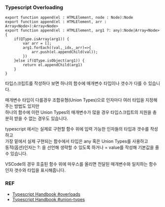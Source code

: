 ### Typescript Overloading

```
export function append(el : HTMLElement, node : Node):Node
export function append(el : HTMLElement, arr : Array<Node>):Array<Node>
export function append(el : HTMLElement, arg1 ?: any):Node|Array<Node> {
    if(QType.isArray(arg1)) {
        var arr = [];
        arg1.forEach((val,_idx,_arr)=>{
            arr.push(el.appendChild(val));
        })
    }else if(QType.isObject(arg1)) {
        return el.appendChild(arg1)
    }
}
```

타입스크립트를 작성하다 보면 하나의 함수에 매개변수 타입이나 갯수가 다를 수 있습니다.   

매개변수 타입이 다를경우 조합유형(Union Types)으로 인자마다 여러 타입을 지정해주는 방법도 있지만   
하나의 함수에 이런 Union Types의 매개변수가 많을 경우 타입스크립트의 지원을 충분히 받을 수 없는 경우도 있습니다.   

typescript 에서는 실제로 구현할 함수 위에 입력 가능한 인자들의 타입과 갯수를 작성하고   
가장 밑에서 실제 구현되는 함수에서 타입은 any 혹은 Union Types를 사용하고   
동적(옵션)인자는 ?: 을 선언해 생략할 수 있도록 하거나 = value를 작성해 기본값을 줄 수 있습니다.   

VSCode의 경우 호출된 함수 위에 마우스를 올리면 전달된 매개변수와 일치하는 함수 인자 갯수와 타입을 표시해줍니다.   

### REF
* [Typescript Handbook #overloads](https://www.typescriptlang.org/docs/handbook/functions.html#overloads)
* [Typescript Handbook #union-types](https://www.typescriptlang.org/docs/handbook/unions-and-intersections.html#union-types)